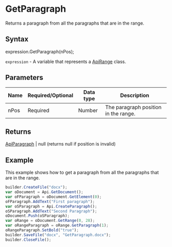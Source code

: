 # GetParagraph

Returns a paragraph from all the paragraphs that are in the range.

## Syntax

expression.GetParagraph(nPos);

`expression` - A variable that represents a [ApiRange](../ApiRange.md) class.

## Parameters

| **Name** | **Required/Optional** | **Data type** | **Description** |
| ------------- | ------------- | ------------- | ------------- |
| nPos | Required | Number | The paragraph position in the range. |

## Returns

[ApiParagraph](../../ApiParagraph/ApiParagraph.md) &#124; null (returns null if position is invalid)

## Example

This example shows how to get a paragraph from all the paragraphs that are in the range.

```javascript
builder.CreateFile("docx");
var oDocument = Api.GetDocument();
var oFParagraph = oDocument.GetElement(0);
oFParagraph.AddText("First paragraph");
var oSParagraph = Api.CreateParagraph();
oSParagraph.AddText("Second Paragraph");
oDocument.Push(oSParagraph);
var oRange = oDocument.GetRange(0, 28);
var oRangeParagraph = oRange.GetParagraph(1);
oRangeParagraph.SetBold("true");
builder.SaveFile("docx", "GetParagraph.docx");
builder.CloseFile();
```